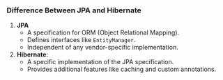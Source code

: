 ### **Difference Between JPA and Hibernate**
1. **JPA**
    - A specification for ORM (Object Relational Mapping).
    - Defines interfaces like `EntityManager`.
    - Independent of any vendor-specific implementation.
2. **Hibernate**:
    - A specific implementation of the JPA specification.
    - Provides additional features like caching and custom annotations.